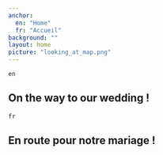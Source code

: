 ```yaml
---
anchor:
  en: "Home"
  fr: "Accueil"
background: ""
layout: home
picture: "looking_at_map.png"
---
```

`en`

## On the way to our wedding !



`fr`

## En route pour notre mariage !
